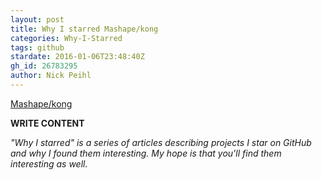 ```yaml
---
layout: post
title: Why I starred Mashape/kong
categories: Why-I-Starred
tags: github
stardate: 2016-01-06T23:48:40Z
gh_id: 26783295
author: Nick Peihl
---
```


[Mashape/kong](star.repo.html_url)

**WRITE CONTENT**

*"Why I starred" is a series of articles describing projects I star on GitHub and why I found them interesting. My hope is that you'll find them interesting as well.*

